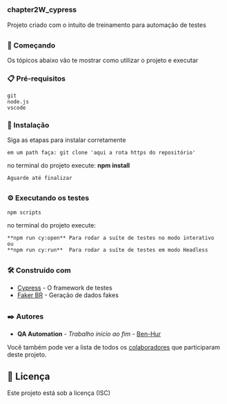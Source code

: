 # <h3> chapter2W_cypress

Projeto criado com o intuito de treinamento para automação de testes
## <h3> 🚀 Começando

Os tópicos abaixo vão te mostrar como utilizar o projeto e executar

### <h3> 📋 Pré-requisitos
```
git
node.js
vscode
```

### <h3> 🔧 Instalação

Siga as etapas para instalar corretamente

```
em um path faça: git clone 'aqui a rota https do repositório'
```
no terminal do projeto execute:
**npm install**
```
Aguarde até finalizar
```

## <h3> ⚙️ Executando os testes
```
npm scripts
```

no terminal do projeto execute:
```
**npm run cy:open** Para rodar a suíte de testes no modo interativo
ou
**npm run cy:run**  Para rodar a suíte de testes em modo Headless
```

## <h3> 🛠️ Construído com
* [Cypress](https://docs.cypress.io/) - O framework de testes
* [Faker BR](https://www.npmjs.com/package/faker-br) - Geração de dados fakes

## <h3>✒️ Autores
* **QA Automation** - *Trabalho início ao fim* - [Ben-Hur](https://github.com/BenHurDeal)

Você também pode ver a lista de todos os [colaboradores](https://github.com/usuario/projeto/colaboradores) que participaram deste projeto.

## 📄 Licença
Este projeto está sob a licença (ISC)